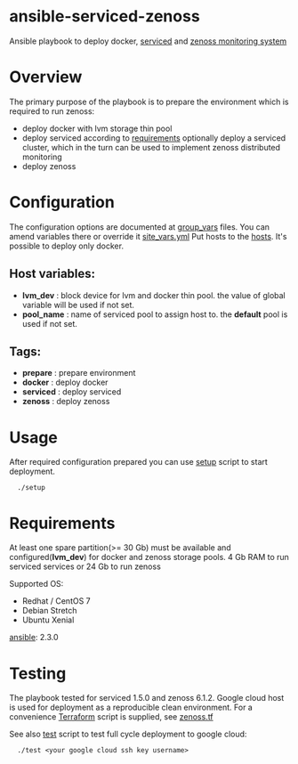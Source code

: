 # ansible-serviced-zenoss
Ansible playbook to deploy docker, [serviced](https://github.com/control-center/serviced) and [zenoss monitoring system](https://www.zenoss.com)

# Overview
The primary purpose of the playbook is to prepare the environment which is required to run zenoss:
* deploy docker with lvm storage thin pool 
* deploy serviced according to [requirements](https://www.zenoss.com/services-support/documentation/cc-install-guide) optionally deploy a serviced cluster, which in the turn can be used to implement zenoss distributed monitoring
* deploy zenoss

# Configuration
The configuration options are documented at [group_vars](group_vars) files. You can amend variables there or override it [site_vars.yml](site_vars.yml)
Put hosts to the [hosts](hosts). It's possible to deploy only docker.

## Host variables:
* **lvm_dev**   : block device for lvm and docker thin pool. the value of global variable will be used if not set.
* **pool_name** : name of serviced pool to assign host to. the **default** pool is used if not set.

## Tags:
* **prepare**  : prepare environment
* **docker**   : deploy docker
* **serviced** : deploy serviced
* **zenoss**   : deploy zenoss

# Usage
After required configuration prepared you can use [setup](setup) script to start deployment.
```
  ./setup
```

# Requirements
At least one spare partition(>= 30 Gb) must be available and configured(**lvm_dev**) for docker and zenoss storage pools.
4 Gb RAM to run serviced services or 24 Gb to run zenoss

Supported OS: 
* Redhat / CentOS 7
* Debian Stretch
* Ubuntu Xenial

[ansible](https://www.ansible.com): 2.3.0

# Testing
The playbook tested for serviced 1.5.0 and zenoss 6.1.2. Google cloud host is used for deployment as a reproducible clean environment.
For a convenience [Terraform](https://www.terraform.io) script is supplied, see [zenoss.tf](zenoss.tf)

See also [test](test) script to test full cycle deployment to google cloud:
```
  ./test <your google cloud ssh key username>
``` 
